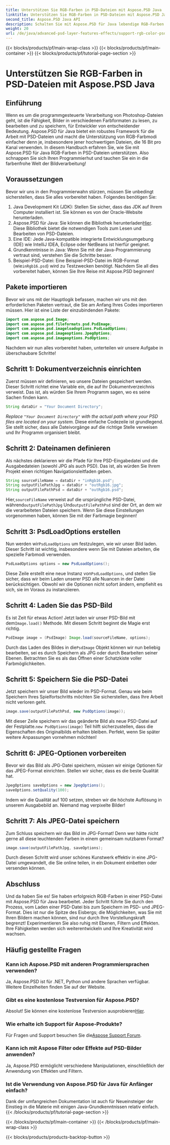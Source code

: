 ```yaml
---
title: Unterstützen Sie RGB-Farben in PSD-Dateien mit Aspose.PSD Java
linktitle: Unterstützen Sie RGB-Farben in PSD-Dateien mit Aspose.PSD Java
second_title: Aspose.PSD Java API
description: Schalten Sie mit Aspose.PSD für Java lebendige RGB-Farben in PSD-Dateien frei! Folgen Sie unserer Schritt-für-Schritt-Anleitung, um Ihre Bilder mühelos zu verbessern und zu speichern.
weight: 20
url: /de/java/advanced-psd-layer-features-effects/support-rgb-color-psd-files/
---
```


{{< blocks/products/pf/main-wrap-class >}}
{{< blocks/products/pf/main-container >}}
{{< blocks/products/pf/tutorial-page-section >}}

# Unterstützen Sie RGB-Farben in PSD-Dateien mit Aspose.PSD Java

## Einführung
Wenn es um die programmgesteuerte Verarbeitung von Photoshop-Dateien geht, ist die Fähigkeit, Bilder in verschiedenen Farbformaten zu lesen, zu bearbeiten und zu speichern, für Entwickler von entscheidender Bedeutung. Aspose.PSD für Java bietet ein robustes Framework für die Arbeit mit PSD-Dateien und macht die Unterstützung von RGB-Farbmodi einfacher denn je, insbesondere jener hochwertigen Dateien, die 16 Bit pro Kanal verwenden. In diesem Handbuch erfahren Sie, wie Sie mit Aspose.PSD für Java RGB-Farben in PSD-Dateien unterstützen. Also schnappen Sie sich Ihren Programmierhut und tauchen Sie ein in die farbenfrohe Welt der Bildverarbeitung!
## Voraussetzungen
Bevor wir uns in den Programmierwahn stürzen, müssen Sie unbedingt sicherstellen, dass Sie alles vorbereitet haben. Folgendes benötigen Sie:
1. Java Development Kit (JDK): Stellen Sie sicher, dass das JDK auf Ihrem Computer installiert ist. Sie können es von der Oracle-Website herunterladen.
2.  Aspose.PSD für Java: Sie können die Bibliothek herunterladen[Hier](https://releases.aspose.com/psd/java/). Diese Bibliothek bietet die notwendigen Tools zum Lesen und Bearbeiten von PSD-Dateien.
3. Eine IDE: Jede Java-kompatible integrierte Entwicklungsumgebung (IDE) wie IntelliJ IDEA, Eclipse oder NetBeans ist hierfür geeignet.
4. Grundkenntnisse in Java: Wenn Sie mit der Java-Programmierung vertraut sind, verstehen Sie die Schritte besser.
5.  Beispiel-PSD-Datei: Eine Beispiel-PSD-Datei im RGB-Format (wie`inRgb16.psd`) wird zu Testzwecken benötigt.
Nachdem Sie all dies vorbereitet haben, können Sie Ihre Reise mit Aspose.PSD beginnen!
## Pakete importieren
Bevor wir uns mit der Hauptlogik befassen, machen wir uns mit den erforderlichen Paketen vertraut, die Sie am Anfang Ihres Codes importieren müssen. Hier ist eine Liste der einzubindenden Pakete:
```java
import com.aspose.psd.Image;
import com.aspose.psd.fileformats.psd.PsdImage;
import com.aspose.psd.imageloadoptions.PsdLoadOptions;
import com.aspose.psd.imageoptions.JpegOptions;
import com.aspose.psd.imageoptions.PsdOptions;
```
Nachdem wir nun alles vorbereitet haben, unterteilen wir unsere Aufgabe in überschaubare Schritte!
## Schritt 1: Dokumentverzeichnis einrichten
Zuerst müssen wir definieren, wo unsere Dateien gespeichert werden. Dieser Schritt richtet eine Variable ein, die auf Ihr Dokumentverzeichnis verweist. Das ist, als würden Sie Ihrem Programm sagen, wo es seine Sachen finden kann.
```java
String dataDir = "Your Document Directory";
```
*Replace `"Your Document Directory"` with the actual path where your PSD files are located on your system.* 
Diese einfache Codezeile ist grundlegend. Sie stellt sicher, dass alle Dateivorgänge auf die richtige Stelle verweisen und Ihr Programm organisiert bleibt.
## Schritt 2: Dateinamen definieren
Als nächstes deklarieren wir die Pfade für Ihre PSD-Eingabedatei und die Ausgabedateien (sowohl JPG als auch PSD). Das ist, als würden Sie Ihrem Projekt einen richtigen Navigationsleitfaden geben.
```java
String sourceFileName = dataDir + "inRgb16.psd";
String outputFilePathJpg = dataDir + "outRgb16.jpg";
String outputFilePathPsd = dataDir + "outRgb16.psd";
```
 Hier,`sourceFileName` verweist auf die ursprüngliche PSD-Datei, während`outputFilePathJpg` Und`outputFilePathPsd` sind der Ort, an dem wir die verarbeiteten Dateien speichern. Wenn Sie diese Einstellungen vorgenommen haben, können Sie mit der Farbmagie beginnen!
## Schritt 3: PsdLoadOptions erstellen
 Nun werden wir`PsdLoadOptions` um festzulegen, wie wir unser Bild laden. Dieser Schritt ist wichtig, insbesondere wenn Sie mit Dateien arbeiten, die spezielle Farbmodi verwenden.
```java
PsdLoadOptions options = new PsdLoadOptions();
```
 Diese Zeile erstellt eine neue Instanz von`PsdLoadOptions`, und stellen Sie sicher, dass wir beim Laden unserer PSD alle Nuancen in der Datei berücksichtigen. Obwohl wir die Optionen nicht sofort ändern, empfiehlt es sich, sie im Voraus zu instanziieren.
## Schritt 4: Laden Sie das PSD-Bild
Es ist Zeit für etwas Action! Jetzt laden wir unser PSD-Bild mit dem`Image.load()` Methode. Mit diesem Schritt beginnt die Magie erst richtig.
```java
PsdImage image = (PsdImage) Image.load(sourceFileName, options);
```
 Durch das Laden des Bildes in die`PsdImage` Objekt können wir nun beliebig bearbeiten, sei es durch Speichern als JPG oder durch Bearbeiten seiner Ebenen. Betrachten Sie es als das Öffnen einer Schatzkiste voller Farbmöglichkeiten.
## Schritt 5: Speichern Sie die PSD-Datei
Jetzt speichern wir unser Bild wieder im PSD-Format. Genau wie beim Speichern Ihres Spielfortschritts möchten Sie sicherstellen, dass Ihre Arbeit nicht verloren geht.
```java
image.save(outputFilePathPsd, new PsdOptions(image));
```
 Mit dieser Zeile speichern wir das geänderte Bild als neue PSD-Datei auf der Festplatte.`new PsdOptions(image)` Teil hilft sicherzustellen, dass die Eigenschaften des Originalbilds erhalten bleiben. Perfekt, wenn Sie später weitere Anpassungen vornehmen möchten!
## Schritt 6: JPEG-Optionen vorbereiten
Bevor wir das Bild als JPG-Datei speichern, müssen wir einige Optionen für das JPEG-Format einrichten. Stellen wir sicher, dass es die beste Qualität hat.
```java
JpegOptions saveOptions = new JpegOptions();
saveOptions.setQuality(100);
```
Indem wir die Qualität auf 100 setzen, streben wir die höchste Auflösung in unserem Ausgabebild an. Niemand mag verpixelte Bilder! 
## Schritt 7: Als JPEG-Datei speichern
Zum Schluss speichern wir das Bild im JPG-Format! Denn wer hätte nicht gerne all diese leuchtenden Farben in einem gemeinsam nutzbaren Format?
```java
image.save(outputFilePathJpg, saveOptions);
```
Durch diesen Schritt wird unser schönes Kunstwerk effektiv in eine JPG-Datei umgewandelt, die Sie online teilen, in ein Dokument einbetten oder versenden können.
## Abschluss
Und da haben Sie es! Sie haben erfolgreich RGB-Farben in einer PSD-Datei mit Aspose.PSD für Java bearbeitet. Jeder Schritt führte Sie durch den Prozess, vom Laden einer PSD-Datei bis zum Speichern im PSD- und JPEG-Format. Dies ist nur die Spitze des Eisbergs; die Möglichkeiten, was Sie mit Ihren Bildern machen können, sind nur durch Ihre Vorstellungskraft begrenzt!
Experimentieren Sie also ruhig mit Ebenen, Filtern und Effekten. Ihre Fähigkeiten werden sich weiterentwickeln und Ihre Kreativität wird wachsen.

## Häufig gestellte Fragen
### Kann ich Aspose.PSD mit anderen Programmiersprachen verwenden?  
Ja, Aspose.PSD ist für .NET, Python und andere Sprachen verfügbar. Weitere Einzelheiten finden Sie auf der Website.
### Gibt es eine kostenlose Testversion für Aspose.PSD?  
 Absolut! Sie können eine kostenlose Testversion ausprobieren[Hier](https://releases.aspose.com/).
### Wie erhalte ich Support für Aspose-Produkte?  
 Für Fragen und Support besuchen Sie die[Aspose Support Forum](https://forum.aspose.com/c/psd/34).
### Kann ich mit Aspose Filter oder Effekte auf PSD-Bilder anwenden?  
Ja, Aspose.PSD ermöglicht verschiedene Manipulationen, einschließlich der Anwendung von Effekten und Filtern.
### Ist die Verwendung von Aspose.PSD für Java für Anfänger einfach?  
Dank der umfangreichen Dokumentation ist auch für Neueinsteiger der Einstieg in die Materie mit einigen Java-Grundkenntnissen relativ einfach.
{{< /blocks/products/pf/tutorial-page-section >}}

{{< /blocks/products/pf/main-container >}}
{{< /blocks/products/pf/main-wrap-class >}}

{{< blocks/products/products-backtop-button >}}
